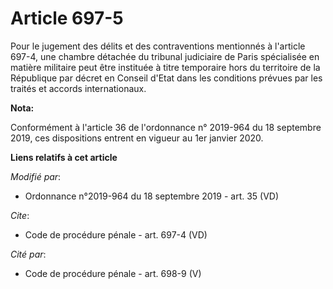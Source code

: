 # Article 697-5

Pour le jugement des délits et des contraventions mentionnés à l'article 697-4, une chambre détachée du   tribunal judiciaire
de Paris spécialisée en matière militaire peut être instituée à titre temporaire hors du territoire de la République par
décret en Conseil d'Etat dans les conditions prévues par les traités et accords internationaux.

**Nota:**

Conformément à l'article 36 de l'ordonnance n° 2019-964 du 18 septembre 2019, ces dispositions entrent en vigueur au 1er
janvier 2020.

**Liens relatifs à cet article**

_Modifié par_:

  - Ordonnance n°2019-964 du 18 septembre 2019 - art. 35 (VD)

_Cite_:

  - Code de procédure pénale - art. 697-4 (VD)

_Cité par_:

  - Code de procédure pénale - art. 698-9 (V)
